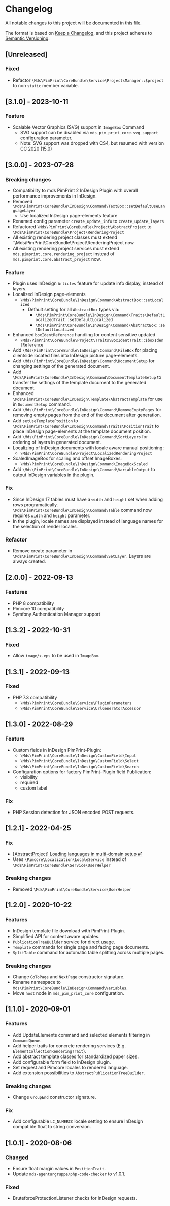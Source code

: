 # Changelog

All notable changes to this project will be documented in this file.

The format is based on [Keep a Changelog](https://keepachangelog.com/en/1.0.0/),
and this project adheres to [Semantic Versioning](https://semver.org/spec/v2.0.0.html).

## [Unreleased]

### Fixed

- Refactor `\Mds\PimPrint\CoreBundle\Service\ProjectsManager::$project` to non `static` member variable.

## [3.1.0] - 2023-10-11

### Feature

- Scalable Vector Graphics (SVG) support in `ImageBox` Command
    - SVG support can be disabled via `mds_pim_print_core.svg_support` configuration parameter.
    - Note: SVG support was dropped with CS4, but resumed with version CC 2020 (15.0)

## [3.0.0] - 2023-07-28

### Breaking changes

- Compatibility to mds PimPrint 2 InDesign Plugin with overall performance improvements in InDesign.
- Removed `\Mds\PimPrint\CoreBundle\InDesign\Command\TextBox::setDefaultUseLanguageLayer`
    - Use localized InDesign page-elements feature
- Renamed config parameter `create_update_info` to `create_update_layers`
- Refactored `\Mds\PimPrint\CoreBundle\Project\AbstractProject` to `\Mds\PimPrint\CoreBundle\Project\RenderingProject`
- All existing rendering project classes must extend `\Mds\PimPrint\CoreBundle\Project\RenderingProject now.
- All existing rendering project services must extend `mds.pimprint.core.rendering_project` instead of `mds.pimprint.core.abstract_project` now.

### Feature

- Plugin uses InDesign `Articles` feature for update info display, instead of layers.
- Localized InDesign page-elements
    - `\Mds\PimPrint\CoreBundle\InDesign\Command\AbstractBox::setLocalized`
        - Default setting for all `AbstractBox` types via:
            - `\Mds\PimPrint\CoreBundle\InDesign\Command\Traits\DefaultLocalizedTrait::setDefaultLocalized`
            - `\Mds\PimPrint\CoreBundle\InDesign\Command\AbstractBox::setDefaultLocalized`
- Enhanced `boxIdentReference` handling for content sensitive updated
    - `\Mds\PimPrint\CoreBundle\Project\Traits\BoxIdentTrait::$boxIdentReference`
- Add `\Mds\PimPrint\CoreBundle\InDesign\Command\FileBox` for placing clientside located files into InDesign picture page-elements.
- Add `\Mds\PimPrint\CoreBundle\InDesign\Command\DocumentSetup` for changing settings of the generated document.
- Add `\Mds\PimPrint\CoreBundle\InDesign\Command\DocumentTemplateSetup` to transfer the settings of the template document to the generated document.
- Enhanced `\Mds\PimPrint\CoreBundle\InDesign\Template\AbstractTemplate` for use in `DocumentSetup` command.
- Add `\Mds\PimPrint\CoreBundle\InDesign\Command\RemoveEmptyPages` for removing empty pages from the end of the document after generation.
- Add `setUseTemplatePosition` to `\Mds\PimPrint\CoreBundle\InDesign\Command\Traits\PositionTrait` to place InDesign page-elements at the template document position.
- Add `\Mds\PimPrint\CoreBundle\InDesign\Command\SortLayers` for ordering of layers in generated document.
- Localizing of InDesign documents with locale aware manual positioning:
    - `\Mds\PimPrint\CoreBundle\Project\LocalizedRenderingProject`
- ScaledImageBox for scaling and offset ImageBoxes:
    - `\Mds\PimPrint\CoreBundle\InDesign\Command\ImageBoxScaled`
- Add `\Mds\PimPrint\CoreBundle\InDesign\Command\VariableOutput` to output InDesign variables in the plugin.

### Fix

- Since InDesign 17 tables must have a `width` and `height` set when adding rows programatically. `\Mds\PimPrint\CoreBundle\InDesign\Command\Table` command now requires `width`
  and `height` parameter.
- In the plugin, locale names are displayed instead of language names for the selection of render locales.

### Refactor

- Remove create parameter in `\Mds\PimPrint\CoreBundle\InDesign\Command\SetLayer`. Layers are always created.

## [2.0.0] - 2022-09-13

### Features

- PHP 8 compatibility
- Pimcore 10 compatibility
- Symfony Authentication Manager support

## [1.3.2] - 2022-10-31

### Fixed

- Allow `image/x-eps` to be used in `ImageBox`.

## [1.3.1] - 2022-09-13

### Fixed

- PHP 7.3 compatibility
    - `\Mds\PimPrint\CoreBundle\Service\PluginParameters`
    - `\Mds\PimPrint\CoreBundle\Service\UrlGeneratorAccessor`

## [1.3.0] - 2022-08-29

### Feature

- Custom fields in InDesign PimPrint-Plugin:
    - `\Mds\PimPrint\CoreBundle\InDesign\CustomField\Input`
    - `\Mds\PimPrint\CoreBundle\InDesign\CustomField\Select`
    - `\Mds\PimPrint\CoreBundle\InDesign\CustomField\Search`
- Configuration options for factory PimPrint-Plugin field Publication:
    - visibility
    - required
    - custom label

### Fix

- PHP Session detection for JSON encoded POST requests.

## [1.2.1] - 2022-04-25

### Fix

- [[AbstractProject] Loading languages in multi-domain setup #1](https://github.com/mds-agenturgruppe/pimprint-core-bundle/pull/1)
- Uses `\Pimcore\Localization\LocaleService` instead of `\Mds\PimPrint\CoreBundle\Service\UserHelper`

### Breaking changes

- Removed `\Mds\PimPrint\CoreBundle\Service\UserHelper`

## [1.2.0] - 2020-10-22

### Features

- InDesign template file download with PimPrint-Plugin.
- Simplified API for content aware updates.
- `PublicationTreeBuilder` service for direct usage.
- `Template` commands for single page and facing page documents.
- `SplitTable` command for automatic table splitting across multiple pages.

### Breaking changes

- Change `GoToPage` and `NextPage` constructor signature.
- Rename namespace to `Mds\PimPrint\CoreBundle\InDesign\Command\Variables`.
- Move `host` node in `mds_pim_print_core` configuration.

## [1.1.0] - 2020-09-01

### Features

- Add UpdateElements command and selected elements filtering in `CommandQueue`.
- Add helper traits for concrete rendering services (E.g. `ElementCollectionRenderingTrait`).
- Add abstract template classes for standardized paper sizes.
- Add configurable form field to InDesign plugin.
- Set request and Pimcore locales to rendered language.
- Add extension possibilities to `AbstractPublicationTreeBuilder`.

### Breaking changes

- Change `GroupEnd` constructor signature.

### Fix

- Add configurable `LC_NUMERIC` locale setting to ensure InDesign compatible float to string conversion.

## [1.0.1] - 2020-08-06

### Changed

- Ensure float margin values in `PositionTrait`.
- Update `mds-agenturgruppe/php-code-checker` to v1.0.1.

### Fixed

- BruteforceProtectionListener checks for InDesign requests.
